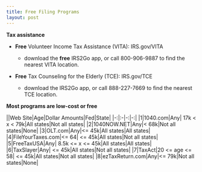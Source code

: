 ```yaml
---
title: Free Filing Programs
layout: post
---
```


**Tax assistance**

- **Free** Volunteer Income Tax Assistance (VITA): IRS.gov/VITA  
   - download the **free** IRS2Go app, or call 800-906-9887 to find the nearest VITA location.

-  **Free** Tax Counseling for the Elderly (TCE): IRS.gov/TCE  
   - download the IRS2Go app, or call 888-227-7669 to find the nearest TCE location.

**Most programs are low-cost or free**

||Web Site|Age|Dollar Amounts|Fed|State|
|-:|:-|-:|-:|
|1|1040.com|Any| 17k < x < 79k|All states|Not all states|
|2|1040NOW.NET|Any|< 68k|Not all states|None|
|3|OLT.com|Any|<= 45k|All states|All states|
|4|FileYourTaxes.com|<= 64| <= 45k|All states|Not all states|
|5|FreeTaxUSA|Any| 8.5k <= x <= 45k|All states|All states|
|6|TaxSlayer|Any| <= 45k|All states|Not all states|
|7|TaxAct|20 <= age <= 58| <= 45k|All states|Not all states|
|8|ezTaxReturn.com|Any|<= 79k|Not all states|None|
